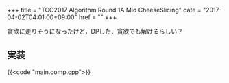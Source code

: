 +++
title = "TCO2017 Algorithm Round 1A Mid CheeseSlicing"
date = "2017-04-02T04:01:00+09:00"
href = ""
+++

<!--more-->

貪欲に走りそうになったけど，DPした．貪欲でも解けるらしい？

## 実装

{{<code "main.comp.cpp">}}